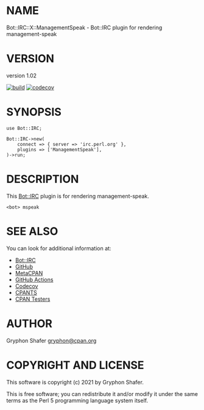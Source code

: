# NAME

Bot::IRC::X::ManagementSpeak - Bot::IRC plugin for rendering management-speak

# VERSION

version 1.02

[![build](https://github.com/gryphonshafer/Bot-IRC-X-ManagementSpeak/workflows/build/badge.svg)](https://github.com/gryphonshafer/Bot-IRC-X-ManagementSpeak/actions?query=workflow%3Abuild)
[![codecov](https://codecov.io/gh/gryphonshafer/Bot-IRC-X-ManagementSpeak/graph/badge.svg)](https://codecov.io/gh/gryphonshafer/Bot-IRC-X-ManagementSpeak)

# SYNOPSIS

    use Bot::IRC;

    Bot::IRC->new(
        connect => { server => 'irc.perl.org' },
        plugins => ['ManagementSpeak'],
    )->run;

# DESCRIPTION

This [Bot::IRC](https://metacpan.org/pod/Bot%3A%3AIRC) plugin is for rendering management-speak.

    <bot> mspeak

# SEE ALSO

You can look for additional information at:

- [Bot::IRC](https://metacpan.org/pod/Bot%3A%3AIRC)
- [GitHub](https://github.com/gryphonshafer/Bot-IRC-X-ManagementSpeak)
- [MetaCPAN](https://metacpan.org/pod/Bot::IRC::X::ManagementSpeak)
- [GitHub Actions](https://github.com/gryphonshafer/Bot-IRC-X-ManagementSpeak/actions)
- [Codecov](https://codecov.io/gh/gryphonshafer/Bot-IRC-X-ManagementSpeak)
- [CPANTS](http://cpants.cpanauthors.org/dist/Bot-IRC-X-ManagementSpeak)
- [CPAN Testers](http://www.cpantesters.org/distro/T/Bot-IRC-X-ManagementSpeak.html)

# AUTHOR

Gryphon Shafer <gryphon@cpan.org>

# COPYRIGHT AND LICENSE

This software is copyright (c) 2021 by Gryphon Shafer.

This is free software; you can redistribute it and/or modify it under
the same terms as the Perl 5 programming language system itself.
